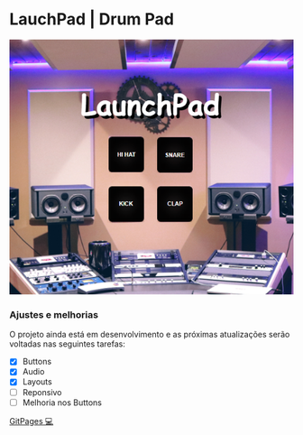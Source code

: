 # LauchPad | Drum Pad

<!---Esses são exemplos. Veja https://shields.io para outras pessoas ou para personalizar este conjunto de escudos. Você pode querer incluir dependências, status do projeto e informações de licença aqui--->


<img src="./assents/launchpad.png" alt="exemplo imagem">


### Ajustes e melhorias

O projeto ainda está em desenvolvimento e as próximas atualizações serão voltadas nas seguintes tarefas:

- [x] Buttons
- [x] Audio
- [x] Layouts
- [ ] Reponsivo
- [ ] Melhoria nos Buttons

<a href="https://almirjrdev.github.io/Lauchpad-DrumPad/">GitPages 💻






